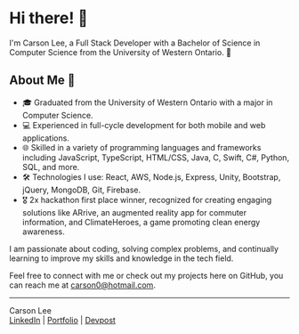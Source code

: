 # Hi there! 👋

I'm Carson Lee, a Full Stack Developer with a Bachelor of Science in Computer Science from the University of Western Ontario. 🚀

## About Me 📌
- 🎓 Graduated from the University of Western Ontario with a major in Computer Science.
- 💻 Experienced in full-cycle development for both mobile and web applications.
- 🌐 Skilled in a variety of programming languages and frameworks including JavaScript, TypeScript, HTML/CSS, Java, C, Swift, C#, Python, SQL, and more.
- 🛠️ Technologies I use: React, AWS, Node.js, Express, Unity, Bootstrap, jQuery, MongoDB, Git, Firebase.
- 🎖️ 2x hackathon first place winner, recognized for creating engaging solutions like ARrive, an augmented reality app for commuter information, and ClimateHeroes, a game promoting clean energy awareness.

I am passionate about coding, solving complex problems, and continually learning to improve my skills and knowledge in the tech field.

Feel free to connect with me or check out my projects here on GitHub, you can reach me at carson0@hotmail.com.

---
Carson Lee  
[LinkedIn](https://www.linkedin.com/in/carson-lee) | [Portfolio](https://carsonlee.ca) | [Devpost](https://devpost.com/CarsonLeee)
